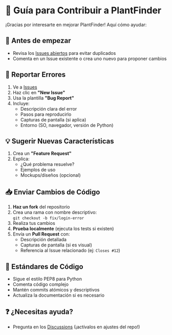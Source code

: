 # 👐 Guía para Contribuir a PlantFinder

¡Gracias por interesarte en mejorar PlantFinder! Aquí cómo ayudar:

## 📌 Antes de empezar
- Revisa los [Issues abiertos](https://github.com/amt2283/PlantFinder/issues) para evitar duplicados
- Comenta en un Issue existente o crea uno nuevo para proponer cambios

## 🐛 Reportar Errores
1. Ve a [Issues](https://github.com/amt2283/PlantFinder/issues)
2. Haz clic en **"New Issue"**
3. Usa la plantilla **"Bug Report"**
4. Incluye:
   - Descripción clara del error
   - Pasos para reproducirlo
   - Capturas de pantalla (si aplica)
   - Entorno (SO, navegador, versión de Python)

## 💡 Sugerir Nuevas Características
1. Crea un **"Feature Request"**
2. Explica:
   - ¿Qué problema resuelve?
   - Ejemplos de uso
   - Mockups/diseños (opcional)

## 📥 Enviar Cambios de Código
1. **Haz un fork** del repositorio
2. Crea una rama con nombre descriptivo:  
   `git checkout -b fix/login-error`
3. Realiza tus cambios
4. **Prueba localmente** (ejecuta los tests si existen)
5. Envía un **Pull Request** con:
   - Descripción detallada
   - Capturas de pantalla (si es visual)
   - Referencia al Issue relacionado (ej: `Closes #12`)

## 🧪 Estándares de Código
- Sigue el estilo PEP8 para Python
- Comenta código complejo
- Mantén commits atómicos y descriptivos
- Actualiza la documentación si es necesario

## ❓ ¿Necesitas ayuda?
- Pregunta en los [Discussions](https://github.com/amt2283/PlantFinder/discussions) (¡actívalos en ajustes del repo!)
